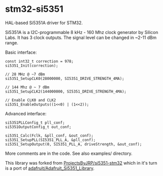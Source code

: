 # stm32-si5351

HAL-based Si5351A driver for STM32.

Si5351A is a I2C-programmable 8 kHz - 160 Mhz clock generator by Silicon Labs. It has 3 clock outputs. The signal level can be changed in ~2-11 dBm range.

Basic interface:

```
const int32_t correction = 978;
si5351_Init(correction);

// 28 MHz @ ~7 dBm
si5351_SetupCLK0(28000000, SI5351_DRIVE_STRENGTH_4MA);

// 144 Mhz @ ~ 7 dBm
si5351_SetupCLK2(144000000, SI5351_DRIVE_STRENGTH_4MA);

// Enable CLK0 and CLK2
si5351_EnableOutputs((1<<0) | (1<<2));
```

Advanced interface:

```
si5351PLLConfig_t pll_conf;
si5351OutputConfig_t out_conf;

si5351_Calc(Fclk, &pll_conf, &out_conf);
si5351_SetupPLL(SI5351_PLL_A, &pll_conf);
si5351_SetupOutput(0, SI5351_PLL_A, driveStrength, &out_conf);
```

More comments are in the code. See also examples/ directory.

This library was forked from [ProjectsByJRP/si5351-stm32](https://github.com/ProjectsByJRP/si5351-stm32) which in it's turn is a port of [adafruit/Adafruit_Si5351_Library](https://github.com/adafruit/Adafruit_Si5351_Library).
